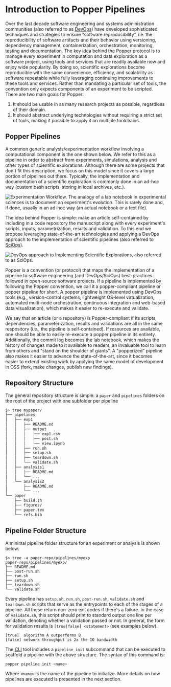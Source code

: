 # Introduction to Popper Pipelines

Over the last decade software engineering and systems administration 
communities (also referred to as 
[DevOps](https://en.wikipedia.org/wiki/DevOps)) have developed 
sophisticated techniques and strategies to ensure “software 
reproducibility”, i.e. the reproducibility of software artifacts and 
their behavior using versioning, dependency management, 
containerization, orchestration, monitoring, testing and 
documentation. The key idea behind the Popper protocol is to manage 
every experiment in computation and data exploration as a software 
project, using tools and services that are readily available now and 
enjoy wide popularity. By doing so, scientific explorations become 
reproducible with the same convenience, efficiency, and scalability as 
software repeatable while fully leveraging continuing improvements to 
these tools and services. Rather than mandating a particular set of 
tools, the convention only expects components of an experiment to be 
scripted. There are two main goals for Popper:

 1. It should be usable in as many research projects as possible, 
    regardless of their domain.
 2. It should abstract underlying technologies without requiring a 
    strict set of tools, making it possible to apply it on multiple 
    toolchains.

## Popper Pipelines

A common generic analysis/experimentation workflow involving a 
computational component is the one shown below. We refer to this as a 
pipeline in order to abstract from experiments, simulations, analysis 
and other types of scientific explorations. Although there are some 
projects that don't fit this description, we focus on this model since 
it covers a large portion of pipelines out there. Typically, the 
implementation and documentation of a scientific exploration is 
commonly done in an ad-hoc way (custom bash scripts, storing in local 
archives, etc.).

![Experimentation Workflow. The analogy of a lab notebook in 
experimental sciences is to document an experiment's evolution. This 
is rarely done and, if done, usually in an ad-hoc way (an actual 
notebook or a text file).](/figures/workflow.png)

The idea behind Popper is simple: make an article self-contained by 
including in a code repository the manuscript along with every 
experiment's scripts, inputs, parametrization, results and validation. 
To this end we propose leveraging state-of-the-art technologies and 
applying a DevOps approach to the implementation of scientific 
pipelines (also referred to 
[SciOps](https://en.wikipedia.org/wiki/DevOps#Scientific_DevOps_(SciOps))).

![DevOps approach to Implementing Scientific Explorations, also 
referred to as SciOps.](/figures/workflow_devops.png)

Popper is a convention (or protocol) that maps the implementation of a 
pipeline to software engineering (and DevOps/SciOps) best-practices 
followed in open-source software projects. If a pipeline is 
implemented by following the Popper convention, we call it a 
popper-compliant pipeline or popper pipeline for short. A popper 
pipeline is implemented using DevOps tools (e.g., version-control 
systems, lightweight OS-level virtualization, automated multi-node 
orchestration, continuous integration and web-based data 
visualization), which makes it easier to re-execute and validate.

We say that an article (or a repository) is Popper-compliant if its 
scripts, dependencies, parameterization, results and validations are 
all in the same respository (i.e., the pipeline is self-contained). If 
resources are available, one should be able to easily re-execute a 
popper pipeline in its entirety. Additionally, the commit log becomes 
the lab notebook, which makes the history of changes made to it 
available to readers, an invaluable tool to learn from others and 
"stand on the shoulder of giants". A "popperized" pipeline also makes 
it easier to advance the state-of-the-art, since it becomes easier to 
extend existing work by applying the same model of development in OSS 
(fork, make changes, publish new findings).

## Repository Structure

The general repository structure is simple: a `paper` and `pipelines` 
folders on the root of the project with one subfolder per pipeline

```bash
$> tree mypaper/
├── pipelines
│   ├── exp1
│   │   ├── README.md
│   │   ├── output
│   │   │   ├── exp1.csv
│   │   │   ├── post.sh
│   │   │   └── view.ipynb
│   │   ├── run.sh
│   │   ├── setup.sh
│   │   ├── teardown.sh
│   │   └── validate.sh
│   ├── analysis1
│   │   ├── README.md
│   │   └── ...
│   └── analysis2
│       ├── README.md
│       └── ...
└── paper
    ├── build.sh
    ├── figures/
    ├── paper.tex
    └── refs.bib
```

## Pipeline Folder Structure

A minimal pipeline folder structure for an experiment or analysis is 
shown below:

```{#lst:repo .bash caption="Basic structure of a Popper repository."}
$> tree -a paper-repo/pipelines/myexp
paper-repo/pipelines/myexp/
├── README.md
├── post-run.sh
├── run.sh
├── setup.sh
├── teardown.sh
└── validate.sh
```

Every pipeline has `setup.sh`, `run.sh`, `post-run.sh`, `validate.sh` 
and `teardown.sh` scripts that serve as the entrypoints to each of the 
stages of a pipeline. All these return non-zero exit codes if there's 
a failure. In the case of `validate.sh`, this script should print to 
standard output one line per validation, denoting whether a validation 
passed or not. In general, the form for validation results is 
`[true|false] <statement>` (see examples below).

```{#lst:validations .bash caption="Example output of validations."}
[true]  algorithm A outperforms B
[false] network throughput is 2x the IO bandwidth
```

The [CLI](https://github.com/systemslab/popper/popper) tool includes a 
`pipeline init` subcommand that can be executed to scaffold a pipeline 
with the above structure. The syntax of this command is:

```bash
popper pipeline init <name>
```

Where `<name>` is the name of the pipeline to initialize. More details 
on how pipelines are executed is presented in the next section.

